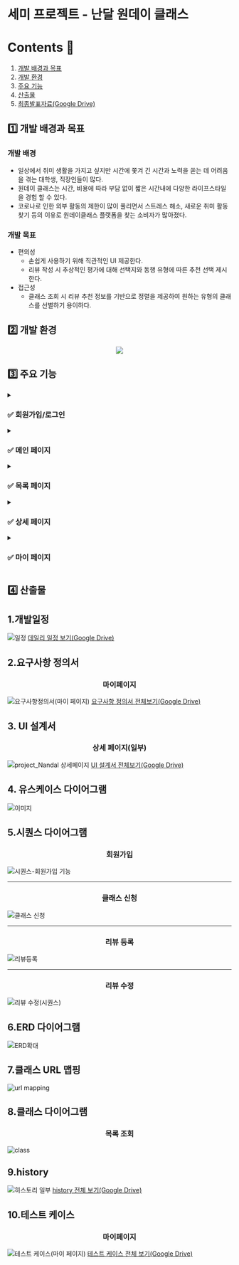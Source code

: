 # 세미 프로젝트 - 난달 원데이 클래스

# Contents 📖
1. [개발 배경과 목표](#1️⃣-개발-배경과-목표)
2. [개발 환경](#2️⃣-개발-환경)
3. [주요 기능](#3️⃣-주요-기능)
4. [산출물](#4️⃣-산출물)
5. [최종발표자료(Google Drive)](https://drive.google.com/file/d/1gRAI_0MbRt3lTkd1YDYI3rnQ9ZZ93Y5Q/view?usp=sharing)

## 1️⃣ 개발 배경과 목표
### 개발 배경
- 일상에서 취미 생활을 가지고 싶지만 시간에 쫓겨 긴 시간과 노력을 쏟는 데 어려움을 겪는 대학생, 직장인들이 많다.
- 원데이 클래스는 시간, 비용에 따라 부담 없이 짧은 시간내에 다양한 라이프스타일을 경험 할 수 있다.
- 코로나로 인한 외부 활동의 제한이 많이 풀리면서 스트레스   해소, 새로운 취미 활동 찾기 등의 이유로 원데이클래스 플랫폼을 찾는 소비자가 많아졌다.

### 개발 목표

- 편의성
  - 손쉽게 사용하기 위해 직관적인 UI 제공한다.
  - 리뷰 작성 시 추상적인 평가에 대해 선택지와 동행 유형에 따른 추천 선택 제시한다.
- 접근성
  - 클래스 조회 시 리뷰 추천 정보를 기반으로 정렬을 제공하여 원하는 유형의 클래스를 선별하기 용이하다.

## 2️⃣ 개발 환경
<p align="center"><img src="https://user-images.githubusercontent.com/116356234/227253152-a512e104-b310-4f1f-a2eb-65d74890e08a.png"></p>

## 3️⃣ 주요 기능

<details>
<summary><h3>✅ 회원가입/로그인 </h3></summary>
<div markdown="1">
  
<br>
  
<div align="center">
<img src="https://res.cloudinary.com/dnik5jlzd/image/upload/c_scale,h_10,w_225/v1679302400/readme/%EC%84%A0_vkktmh.png">
회원가입
<img src="https://res.cloudinary.com/dnik5jlzd/image/upload/c_scale,h_10,w_225/v1679302400/readme/%EC%84%A0_vkktmh.png">
</div><br>
<div align="center">
  
![회원가입 800](https://user-images.githubusercontent.com/116356234/228622134-e5a7db10-c7fb-4037-8dd8-09f95b2561e1.gif) 
  
</div>

- 정보입력 시 문구 안내
  - 비밀번호 입력 시 "최소 8자 이상, 영문,숫자,특수문자(!@#$%) 각 1개 이상" 형식 확인 안내
  - 비밀번호 확인 입력 시 비밀번호와 일치 확인 한내
  - 휴대폰 번호 입력 시 형식 확인 안내
- 인증번호 받기 버튼 클릭 시 결과에 따라 문구 안내 및 이메일로 인증 메일 발송
- 인증번호 확인 버튼 클릭 시 결과 alert
- 회원가입 버튼 클릭 시 유효성 검사에 따른 alert
  - 아이디 인증 확인
  - 비밀번호 "최소 8자 이상, 영문,숫자,특수문자(!@#$%) 각 1개 이상" 형식 확인
  - 휴대폰 번호 형식 확인
- 회원가입 성공 시 로그인 페이지로 이동
 
</div>

---
<br> 
  
<div align="center">
<img src="https://res.cloudinary.com/dnik5jlzd/image/upload/c_scale,h_10,w_225/v1679302400/readme/%EC%84%A0_vkktmh.png">
로그인
<img src="https://res.cloudinary.com/dnik5jlzd/image/upload/c_scale,h_10,w_225/v1679302400/readme/%EC%84%A0_vkktmh.png">
</div><br>
<div align="center">
  
![로그인 800](https://user-images.githubusercontent.com/116356234/228622051-92735add-ef39-46b5-a0e2-7825009342a2.gif)   
  
</div>

- 로그인 시 아이디/비밀번호가 틀릴경우 alert
- 로그인 성공 시 메인페이지로 이동

</div>
</details>

<details>
<summary><h3>✅ 메인 페이지 </h3></summary>
<div markdown="1">
  
<br>
  
<div align="center">
<img src="https://res.cloudinary.com/dnik5jlzd/image/upload/c_scale,h_10,w_225/v1679302400/readme/%EC%84%A0_vkktmh.png">
클래스/리뷰 추천 
<img src="https://res.cloudinary.com/dnik5jlzd/image/upload/c_scale,h_10,w_225/v1679302400/readme/%EC%84%A0_vkktmh.png">
</div><br>
<div align="center">
  
![메인 페이지 800](https://user-images.githubusercontent.com/116356234/228622068-f6d55f2d-945c-40ba-a28e-fdd0e412b466.gif)
  
</div>

- 추천 유형에 따라 클래스 목록 노출
- 좌우 버튼 클릭 시 목록 이동
  - 클래스 개수에 따라 이동 횟수 설정
  - 각 방향으로 마지막일 경우 해당 방향 버튼 숨김
- 클래스, 리뷰 클릭 시 상세 페이지로 이동
- 카테고리 클릭 시 해당 클래스 목록 조회 페이지로 이동

<div align="center">
<img src="https://res.cloudinary.com/dnik5jlzd/image/upload/c_scale,h_10,w_225/v1679302400/readme/%EC%84%A0_vkktmh.png">
목록 출력 및 목록이동 설정
<img src="https://res.cloudinary.com/dnik5jlzd/image/upload/c_scale,h_10,w_225/v1679302400/readme/%EC%84%A0_vkktmh.png">
</div>

![메인 페이지](https://user-images.githubusercontent.com/116356234/229087535-5436495f-207d-4692-b098-3807ab3b021d.png)
 
</div>
</details>

<details>
<summary><h3>✅ 목록 페이지 </h3></summary>
<div markdown="1">
  
<br>
  
<div align="center">
<img src="https://res.cloudinary.com/dnik5jlzd/image/upload/c_scale,h_10,w_225/v1679302400/readme/%EC%84%A0_vkktmh.png">
클래스 목록 조회/정렬
<img src="https://res.cloudinary.com/dnik5jlzd/image/upload/c_scale,h_10,w_225/v1679302400/readme/%EC%84%A0_vkktmh.png">
</div><br>
<div align="center">
  
![목록 조회 800](https://user-images.githubusercontent.com/116356234/228622085-b3357a84-e936-4fd9-ab2d-9315aef348c5.gif) 
  
</div>

- 다른 페이지에서 카테고리 선택 및 검색으로 진입 시 해당 값 적용 
- 페이지 진입/검색버튼 클릭/정렬 기준 선택/페이지 버튼 클릭 시 Ajax로 입력 및 선택 된 키워드, 조건, 정렬기준의 클래스 조회
- 총 클래스 개수 표시 및 9개의 클래스 마다 페이징 처리

<div align="center">
<img src="https://res.cloudinary.com/dnik5jlzd/image/upload/c_scale,h_10,w_225/v1679302400/readme/%EC%84%A0_vkktmh.png">
목록 페이지 진입 시
<img src="https://res.cloudinary.com/dnik5jlzd/image/upload/c_scale,h_10,w_225/v1679302400/readme/%EC%84%A0_vkktmh.png">
</div>

![목록-데이터 처리](https://user-images.githubusercontent.com/116356234/229090712-8e506c7e-f9da-4dea-afb7-8e915e5a15dc.png)

<div align="center">
<img src="https://res.cloudinary.com/dnik5jlzd/image/upload/c_scale,h_10,w_225/v1679302400/readme/%EC%84%A0_vkktmh.png">
조회 시 SQL문
<img src="https://res.cloudinary.com/dnik5jlzd/image/upload/c_scale,h_10,w_225/v1679302400/readme/%EC%84%A0_vkktmh.png">
</div>

![목록-SQL문](https://user-images.githubusercontent.com/116356234/229090720-728f2e8a-d51d-4bb1-b646-691c088eba17.png) 

<div align="center">
<img src="https://res.cloudinary.com/dnik5jlzd/image/upload/c_scale,h_10,w_225/v1679302400/readme/%EC%84%A0_vkktmh.png">
조회 시 정렬 SQL문
<img src="https://res.cloudinary.com/dnik5jlzd/image/upload/c_scale,h_10,w_225/v1679302400/readme/%EC%84%A0_vkktmh.png">
</div>

![목록-정렬 기준 SQL문](https://user-images.githubusercontent.com/116356234/229090723-b8757799-df65-4679-a639-29cf3d98c41f.png) 

</div>
</details>

<details>
<summary><h3>✅ 상세 페이지 </h3></summary>
<div markdown="1">
  
<br>
  
<div align="center">
<img src="https://res.cloudinary.com/dnik5jlzd/image/upload/c_scale,h_10,w_225/v1679302400/readme/%EC%84%A0_vkktmh.png">
클래스 상세 조회
<img src="https://res.cloudinary.com/dnik5jlzd/image/upload/c_scale,h_10,w_225/v1679302400/readme/%EC%84%A0_vkktmh.png">
</div><br>
<div align="center">
  
![상세 페이지 800](https://user-images.githubusercontent.com/116356234/228622097-3c8ac5a5-9e57-4add-aff6-b35f5db9b7ef.gif)  
  
</div>

- 메인/목록 페이지의 목록 클릭 및 마이페이지의 클래스명 클릭 시 상세페이지로 이동
- 사진 목록 클릭 시 해당 사진으로 확대보기 변경
- JQuery UI 라이브러리의 datepicker를 사용하여 클래스 신청 시 날짜 선택
- 네비의 각 부분 클릭 시 해당 부분으로 스크롤 이동 및 일정 이상 내려갈 경우 클래스 신청 버튼 표시
- 클래스 신청 버튼 클릭 시 신청 일정 선택 UI 노출 및 기존 정보 유지
- Kakao Maps API 사용하여 지도에 위치 안내
- 후기 별점 우측 ▼버튼 호버 시 드롭다운 상세 점수 표시 

<div align="center">
<img src="https://res.cloudinary.com/dnik5jlzd/image/upload/c_scale,h_10,w_225/v1679302400/readme/%EC%84%A0_vkktmh.png">
상세 페이지 진입 시
<img src="https://res.cloudinary.com/dnik5jlzd/image/upload/c_scale,h_10,w_225/v1679302400/readme/%EC%84%A0_vkktmh.png">
</div>

![상세 페이지 이동](https://user-images.githubusercontent.com/116356234/229093533-93e216ce-108f-4325-b68d-7f263a0c3d4d.png)
 
</div>

---
<br> 
  
<div align="center">
<img src="https://res.cloudinary.com/dnik5jlzd/image/upload/c_scale,h_10,w_225/v1679302400/readme/%EC%84%A0_vkktmh.png">
클래스 신청
<img src="https://res.cloudinary.com/dnik5jlzd/image/upload/c_scale,h_10,w_225/v1679302400/readme/%EC%84%A0_vkktmh.png">
</div><br>
<div align="center">
  
![클래스 신청 800](https://user-images.githubusercontent.com/116356234/228622119-950696fa-cf43-4e77-9549-88f101ce71cc.gif)  
  
</div>

- JQuery UI 라이브러리의 datepicker를 사용하여 클래스 신청 시 날짜 선택
- 선택 한 날짜에 따라 Ajax를 통해 해당 날짜의 일정 목록 표시
- 신청 시 비로그인 시 alert 및 로그인 페이지로 이동
- 일정/인원 미선택 시 alert
- 신청 시 Ajax를 통해 신청 정보 추가 후 alert 및 페이지 재로드
![상세-클래스 신청](https://user-images.githubusercontent.com/116356234/229094696-719c94b1-d25d-49bc-a7f7-36d392c23dce.png)

<div align="center">
<img src="https://res.cloudinary.com/dnik5jlzd/image/upload/c_scale,h_10,w_225/v1679302400/readme/%EC%84%A0_vkktmh.png">
날짜 별 일정조회
<img src="https://res.cloudinary.com/dnik5jlzd/image/upload/c_scale,h_10,w_225/v1679302400/readme/%EC%84%A0_vkktmh.png">
</div>

<div align="center"><strong>JSP</strong></div>

![상세-날짜 별 일정조회](https://user-images.githubusercontent.com/116356234/229094687-36feb70d-2f61-46d8-a65d-26aaccd17222.png)  

<div align="center"><strong>SQL</strong></div>

![상세-날짜 별 일정조회(SQL)](https://user-images.githubusercontent.com/116356234/229094694-2dc9eaab-f21b-4ec0-9103-7fc5cc916ecb.png) 

</div>
</details>

<details>
<summary><h3>✅ 마이 페이지 </h3></summary>
<div markdown="1">
  
<br>
  
<div align="center">
<img src="https://res.cloudinary.com/dnik5jlzd/image/upload/c_scale,h_10,w_225/v1679302400/readme/%EC%84%A0_vkktmh.png">
프로필 수정
<img src="https://res.cloudinary.com/dnik5jlzd/image/upload/c_scale,h_10,w_225/v1679302400/readme/%EC%84%A0_vkktmh.png">
</div><br>
<div align="center">
  
![프로필 수정 800](https://user-images.githubusercontent.com/116356234/228622127-f5e470d7-0caf-4c9f-97d3-ce82f6c2fe67.gif) 
  
</div>

- 내용
 
</div>

---
<br> 
  
<div align="center">
<img src="https://res.cloudinary.com/dnik5jlzd/image/upload/c_scale,h_10,w_225/v1679302400/readme/%EC%84%A0_vkktmh.png">
신청 취소
<img src="https://res.cloudinary.com/dnik5jlzd/image/upload/c_scale,h_10,w_225/v1679302400/readme/%EC%84%A0_vkktmh.png">
</div><br>
<div align="center">
  
![신청 취소 800](https://user-images.githubusercontent.com/116356234/228622111-9cd6b5f8-52ea-4263-982e-865a67586f19.gif)   
  
</div>

- 내용

</div>

---
<br> 
  
<div align="center">
<img src="https://res.cloudinary.com/dnik5jlzd/image/upload/c_scale,h_10,w_225/v1679302400/readme/%EC%84%A0_vkktmh.png">
리뷰 등록/수정/삭제
<img src="https://res.cloudinary.com/dnik5jlzd/image/upload/c_scale,h_10,w_225/v1679302400/readme/%EC%84%A0_vkktmh.png">
</div><br>
<div align="center">
  
![리뷰 등록및수정 800](https://user-images.githubusercontent.com/116356234/228622056-43887fb3-805f-4386-8ba5-83020757c558.gif)   
  
</div>

- 내용

</div>
</details>


## 4️⃣ 산출물
## 1.개발일정
![일정](https://user-images.githubusercontent.com/116356234/228160064-d3644862-3945-4d58-93d0-4baba962796b.png)
[데일리 일정 보기(Google Drive)](https://docs.google.com/spreadsheets/d/1CawW7X56g70JCO-MmkeiacJanTxpTwznG2hZXZjfstY/edit?usp=sharing)

## 2.요구사항 정의서

<h3 align="center">마이페이지</h3>

![요구사항정의서(마이 페이지)](https://user-images.githubusercontent.com/116356234/228162759-a9741668-59dd-42b8-80c5-34508abe8c67.png)
[요구사항 정의서 전체보기(Google Drive)](https://docs.google.com/spreadsheets/d/1WZ8FKLGcB3sAmk1_qZcC9mDx_BMDflsnClbkX-mwUqw/edit?usp=sharing)

## 3. UI 설계서

<h3 align="center">상세 페이지(일부)</h3>

![project_Nandal  상세페이지](https://user-images.githubusercontent.com/116356234/228165166-86fb1eb1-795f-42bf-bceb-38424b011d97.png)
[UI 설계서 전체보기(Google Drive)](https://drive.google.com/file/d/1-nIWiOTHrDdHr_S33RS3rCn7dQmzimEM/view?usp=sharing)

## 4. 유스케이스 다이어그램
![이미지](https://user-images.githubusercontent.com/116356234/228153613-7a696ca3-6766-4445-b1c7-d83a39c59fc6.png)

## 5.시퀀스 다이어그램

<h3 align="center">회원가입</h3>

![시퀀스-회원가입 기능](https://user-images.githubusercontent.com/116356234/228153950-f66c6e08-c899-4102-9359-04d46a9289a0.jpg)

<hr>
<h3 align="center">클래스 신청</h3>

![클래스 신청](https://user-images.githubusercontent.com/116356234/228153973-5e9519d3-fe60-4464-be8b-1c9889627221.png)

<hr>
<h3 align="center">리뷰 등록</h3>

![리뷰등록](https://user-images.githubusercontent.com/116356234/228153988-b4ebeb30-f361-430c-a2d3-6b50b20deace.png)

<hr>
<h3 align="center">리뷰 수정</h3>

![리뷰 수정(시퀀스)](https://user-images.githubusercontent.com/116356234/228153997-9caf0c0a-5645-48c8-8ef3-24c2b7e911b1.png)

## 6.ERD 다이어그램
![ERD확대](https://user-images.githubusercontent.com/116356234/228155278-e4e019b3-54fd-4525-8756-3f4032c98902.png)

## 7.클래스 URL 맵핑
![url mapping](https://user-images.githubusercontent.com/116356234/228155963-c840fb30-9642-44d9-bfbd-395d42d704c0.png)

## 8.클래스 다이어그램

<h3 align="center">목록 조회</h3>

![class](https://user-images.githubusercontent.com/116356234/228155785-cd863372-4c76-4d13-8124-7d88f96b7d2e.png)

## 9.history
![히스토리 일부](https://user-images.githubusercontent.com/116356234/228162768-44f63460-d3c0-4712-9e2e-95bffab03af3.png)
[history 전체 보기(Google Drive)](https://docs.google.com/spreadsheets/d/17JAPmGYTPVRHDcrvCwwMwiZ-16RYISPayvNI8cIO3gg/edit?usp=sharing)


## 10.테스트 케이스

<h3 align="center">마이페이지</h3>

![테스트 케이스(마이 페이지)](https://user-images.githubusercontent.com/116356234/228162764-1d7083af-cd17-468f-8dc9-901ce7865f4b.png)
[테스트 케이스 전체 보기(Google Drive)](https://docs.google.com/spreadsheets/d/1vm2aPEtXIhMBIqChLwXK-q4RTqgk3pphlwWo8_pCQuY/edit?usp=sharing)

